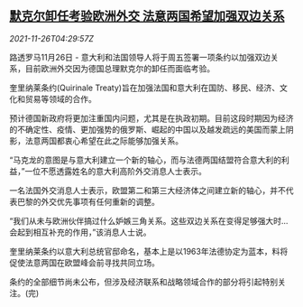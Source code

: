 <!--1637901062000-->
[默克尔卸任考验欧洲外交 法意两国希望加强双边关系](https://cn.reuters.com/article/germany-france-pol-merkel-1126-idCNKBS2IB084)
------

<div><i>2021-11-26T04:29:57Z</i></div><p>路透罗马11月26日 - 意大利和法国领导人将于周五签署一项条约以加强双边关系，目前欧洲外交因为德国总理默克尔的卸任而面临考验。</p><p>奎里纳莱条约(Quirinale Treaty)旨在加强法国和意大利在国防、移民、经济、文化和贸易等领域的合作。</p><p>预计德国新政府将更加注重国内问题，尤其是在执政初期。目前这段时期因为经济的不确定性、疫情、更加强势的俄罗斯、崛起的中国以及越发疏远的美国而蒙上阴影，法意两国都衷心希望在此之际能够加强关系。</p><p>“马克龙的意图是与意大利建立一个新的轴心，而与法德两国结盟符合意大利的利益，”一位不愿透露姓名的意大利高阶外交消息人士表示。</p><p>一名法国外交消息人士表示，欧盟第二和第三大经济体之间建立新的轴心，并不代表巴黎的外交优先事项有任何重新的调整。</p><p>“我们从未与欧洲伙伴搞过什么妒嫉三角关系。这些双边关系在变得足够强大时...会起到相互补充的作用，”该消息人士说。</p><p>奎里纳莱条约以意大利总统官邸命名，基本上是以1963年法德协定为蓝本，料将促使法意两国在欧盟峰会前寻找共同立场。</p><p>条约的全部细节尚未公布，但涉及经济联系和战略领域合作的部分将引起特别关注。(完)</p>

